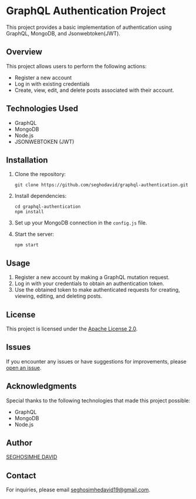 # GraphQL Authentication Project

This project provides a basic implementation of authentication using GraphQL, MongoDB, and Jsonwebtoken(JWT).

## Overview

This project allows users to perform the following actions:
- Register a new account
- Log in with existing credentials
- Create, view, edit, and delete posts associated with their account.

## Technologies Used

- GraphQL
- MongoDB
- Node.js
- JSONWEBTOKEN (JWT)

## Installation

1. Clone the repository:

   ```
   git clone https://github.com/seghodavid/graphql-authentication.git
   ```

2. Install dependencies:

   ```
   cd graphql-authentication
   npm install
   ```

3. Set up your MongoDB connection in the `config.js` file.

4. Start the server:

   ```
   npm start
   ```

## Usage

1. Register a new account by making a GraphQL mutation request.
2. Log in with your credentials to obtain an authentication token.
3. Use the obtained token to make authenticated requests for creating, viewing, editing, and deleting posts.

## License

This project is licensed under the [Apache License 2.0](LICENSE).


## Issues

If you encounter any issues or have suggestions for improvements, please [open an issue](https://github.com/seghodavid/graphql-authentication/issues).

## Acknowledgments

Special thanks to the following technologies that made this project possible:
- GraphQL
- MongoDB
- Node.js

## Author

[SEGHOSIMHE DAVID](https://github.com/seghodavid)

## Contact

For inquiries, please email [seghosimhedavid19@gmail.com](mailto:seghosimhedavid19@gmail.com).